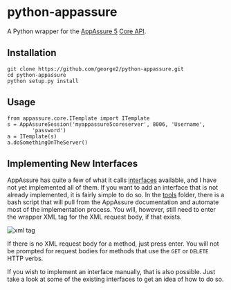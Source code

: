 python-appassure
================

A Python wrapper for the [AppAssure 5](http://www.appassure.com/) [Core
API](http://docs.appassure.com/display/AA50D/Core+API+Reference).

## Installation

    git clone https://github.com/george2/python-appassure.git
    cd python-appassure
    python setup.py install

## Usage

    from appassure.core.ITemplate import ITemplate
    s = AppAssureSession('myappassure5coreserver', 8006, 'Username',
            'password')
    a = ITemplate(s)
    a.doSomethingOnTheServer()

## Implementing New Interfaces
AppAssure has quite a few of what it calls
[interfaces](http://docs.appassure.com/display/AA50D/Core+API+Reference)
available, and I have not yet implemented all of them. If you want
to add an interface that is not already implemented, it is fairly simple
to do so. In the [tools](tools) folder, there is a bash
script that will pull from the AppAssure documentation and automate most
of the implementation process. You will, however, still need to enter
the wrapper XML tag for the XML request body, if that exists. 

![xml tag](http://i.imgur.com/HNsxslV.png)

If there is no XML request body for a method, just press enter. You will
not be prompted for request bodies for methods that use the `GET` or
`DELETE` HTTP verbs.

If you wish to implement an interface manually, that is also possible.
Just take a look at some of the existing interfaces to get an idea of
how to do so.
